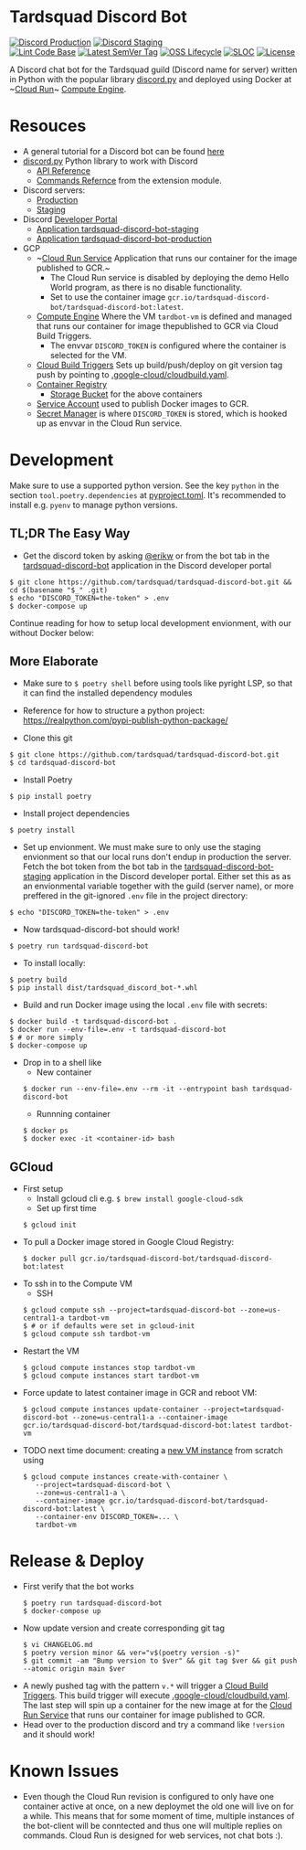 # Tardsquad Discord Bot
[![Discord Production](https://img.shields.io/discord/296746259358679040?color=success&label=production&logo=discord)](https://discord.gg/WHg5X5CvfV)
[![Discord Staging](https://img.shields.io/discord/921089193466277918?color=success&label=staging&logo=discord)](https://discord.gg/UkXYGmVEJp)
<br>
[![Lint Code Base](https://github.com/Tardsquad/tardsquad-discord-bot/actions/workflows/linter.yml/badge.svg)](https://github.com/Tardsquad/tardsquad-discord-bot/actions/workflows/linter.yml)
[![Latest SemVer Tag](https://img.shields.io/github/v/tag/tardsquad/tardsquad-discord-bot?sort=semver&label=Latest%20Release&logo=linuxcontainers)](https://github.com/Tardsquad/tardsquad-discord-bot/tags)
[![OSS Lifecycle](https://img.shields.io/osslifecycle/tardsquad/tardsquad-discord-bot)](https://github.com/Netflix/osstracker)
[![SLOC](https://img.shields.io/tokei/lines/github/tardsquad/tardsquad-discord-bot?logo=codefactor&logoColor=lightgrey)](#)
[![License](https://img.shields.io/github/license/tardsquad/tardsquad-discord-bot)](https://github.com/tardsquad/tardsquad-discord-bot/blob/master/LICENSE)


A Discord chat bot for the Tardsquad guild (Discord name for server) written in Python with the popular library [discord.py](https://github.com/Rapptz/discord.py) and deployed using Docker at ~[Cloud Run](https://cloud.google.com/run/)~ [Compute Engine](https://cloud.google.com/compute/).

# Resouces
* A general tutorial for a Discord bot can be found [here](https://realpython.com/how-to-make-a-discord-bot-python/)
* [discord.py](https://github.com/Rapptz/discord.py) Python library to work with Discord
  * [API Reference](https://discordpy.readthedocs.io/en/latest/api.html#discord.Intents)
  * [Commands Refernce](https://discordpy.readthedocs.io/en/stable/ext/commands/commands.html) from the extension module.
* Discord servers:
  * [Production](https://discord.gg/WHg5X5CvfV)
  * [Staging](https://discord.gg/UkXYGmVEJp)
* Discord [Developer Portal](https://discordapp.com/developers/applications)
  * [Application tardsquad-discord-bot-staging](https://discord.com/developers/applications/921085762190057532/information)
  * [Application tardsquad-discord-bot-production](https://discord.com/developers/applications/922195559618592799/information)
* GCP
  * ~[Cloud Run Service](https://console.cloud.google.com/run/detail/us-central1/tardsquad-discord-bot/metrics?project=tardsquad-discord-bot) Application that runs our container for the image published to GCR.~
     * The Cloud Run service is disabled by deploying the demo Hello World program, as there is no disable functionality.
  	 * Set to use the container image `gcr.io/tardsquad-discord-bot/tardsquad-discord-bot:latest`.
  * [Compute Engine](https://console.cloud.google.com/compute/instances?project=tardsquad-discord-bot) Where the VM `tardbot-vm` is defined and managed that runs our container for image thepublished to GCR via Cloud Build Triggers.
    * The envvar `DISCORD_TOKEN` is configured where the container is selected for the VM.
  * [Cloud Build Triggers](https://console.cloud.google.com/cloud-build/triggers?project=tardsquad-discord-bot) Sets up build/push/deploy on git version tag push by pointing to [.google-cloud/cloudbuild.yaml](.google-cloud/cloudbuild.yaml).
  * [Container Registry](https://console.cloud.google.com/gcr/images/tardsquad-discord-bot?project=tardsquad-discord-bot)
    * [Storage Bucket](https://console.cloud.google.com/storage/browser?project=tardsquad-discord-bot&prefix=) for the above containers
  * [Service Account](https://console.cloud.google.com/iam-admin/serviceaccounts/details/100468477191441270091?project=tardsquad-discord-bot&supportedpurview=project) used to publish Docker images to GCR.
  * [Secret Manager](https://console.cloud.google.com/security/secret-manager/secret/) is where `DISCORD_TOKEN` is stored, which is hooked up as envvar in the Cloud Run service.



# Development
Make sure to use a supported python version. See the key `python` in the section `tool.poetry.dependencies` at [pyproject.toml](https://github.com/tardsquad/tardsquad-discord-bot/blob/master/pyproject.toml). It's recommended to install e.g. `pyenv` to manage python versions.

## TL;DR The Easy Way
* Get the discord token by asking [@erikw](https://github.com/erikw) or from the bot tab in the [tardsquad-discord-bot](https://discord.com/developers/applications/921085762190057532/bot) application in the Discord developer portal
```console
$ git clone https://github.com/tardsquad/tardsquad-discord-bot.git && cd $(basename "$_" .git)
$ echo "DISCORD_TOKEN=the-token" > .env
$ docker-compose up
```

Continue reading for how to setup local development envionment, with our without Docker below:

## More Elaborate
* Make sure to `$ poetry shell` before using tools like pyright LSP, so that it can find the installed dependency modules
* Reference for how to structure a python project: https://realpython.com/pypi-publish-python-package/

* Clone this git
```console
$ git clone https://github.com/tardsquad/tardsquad-discord-bot.git
$ cd tardsquad-discord-bot
```
* Install Poetry
```console
$ pip install poetry
```
* Install project dependencies
```console
$ poetry install
```

* Set up envionment. We must make sure to only use the staging envionment so that our local runs don't endup in production the server. Fetch the bot token from the bot tab in the [tardsquad-discord-bot-staging](https://discord.com/developers/applications/921085762190057532/bot) application in the Discord developer portal. Either set this as as an envionmental variable together with the guild (server name), or more preffered in the git-ignored `.env` file in the project directory:
```console
$ echo "DISCORD_TOKEN=the-token" > .env
```

* Now tardsquad-discord-bot should work!
```console
$ poetry run tardsquad-discord-bot
```

* To install locally:
```console
$ poetry build
$ pip install dist/tardsquad_discord_bot-*.whl
```

* Build and run Docker image using the local `.env` file with secrets:
```console
$ docker build -t tardsquad-discord-bot .
$ docker run --env-file=.env -t tardsquad-discord-bot
$ # or more simply
$ docker-compose up
```

* Drop in to a shell like
  * New container
  ```console
  $ docker run --env-file=.env --rm -it --entrypoint bash tardsquad-discord-bot
  ```
  * Runnning container
  ```console
  $ docker ps
  $ docker exec -it <container-id> bash
  ```


## GCloud
* First setup
  * Install gcloud cli e.g. `$ brew install google-cloud-sdk`
  * Set up first time
  ```console
  $ gcloud init
   ```
* To pull a Docker image stored in Google Cloud Registry:
   ```console
   $ docker pull gcr.io/tardsquad-discord-bot/tardsquad-discord-bot:latest
   ```
* To ssh in to the Compute VM
  * SSH
  ```console
  $ gcloud compute ssh --project=tardsquad-discord-bot --zone=us-central1-a tardbot-vm
  $ # or if defaults were set in gcloud-init
  $ gcloud compute ssh tardbot-vm
   ```
* Restart the VM
  ```console
  $ gcloud compute instances stop tardbot-vm
  $ gcloud compute instances start tardbot-vm
   ```
* Force update to latest container image in GCR and reboot VM:
  ```console
  $ gcloud compute instances update-container --project=tardsquad-discord-bot --zone=us-central1-a --container-image gcr.io/tardsquad-discord-bot/tardsquad-discord-bot:latest tardbot-vm
   ```
* TODO next time document: creating a [new VM instance](https://cloud.google.com/compute/docs/containers/deploying-containers#managedinstancegroupcontainer) from scratch using
  ```console
  $ gcloud compute instances create-with-container \
     --project=tardsquad-discord-bot \
     --zone=us-central1-a \
     --container-image gcr.io/tardsquad-discord-bot/tardsquad-discord-bot:latest \
     --container-env DISCORD_TOKEN=... \
     tardbot-vm
   ```



# Release & Deploy
* First verify that the bot works
  ```console
  $ poetry run tardsquad-discord-bot
  $ docker-compose up
  ```
* Now update version and create corresponding git tag
  ```console
  $ vi CHANGELOG.md
  $ poetry version minor && ver="v$(poetry version -s)"
  $ git commit -am "Bump version to $ver" && git tag $ver && git push --atomic origin main $ver
  ```
* A newly pushed tag with the pattern `v.*` will trigger a [Cloud Build Triggers](https://console.cloud.google.com/cloud-build/triggers?referrer=search&project=tardsquad-discord-bot). This build trigger will execute [.google-cloud/cloudbuild.yaml](.google-cloud/cloudbuild.yaml). The last step will spin up a container for the new image at for the [Cloud Run Service](https://console.cloud.google.com/run/detail/us-central1/tardsquad-discord-bot/metrics?project=tardsquad-discord-bot) that runs our container for image published to GCR.
* Head over to the production discord and try a command like `!version` and it should work!

# Known Issues
* Even though the Cloud Run revision is configured to only have one container active at once, on a new deploymet the old one will live on for a while. This means that for some moment of time, multiple instances of the bot-client will be conntected and thus one will multiple replies on commands. Cloud Run is designed for web services, not chat bots :).
